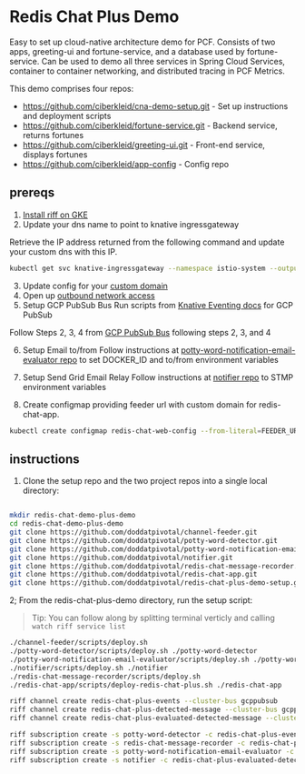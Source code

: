 # Redis Chat Plus Demo

Easy to set up cloud-native architecture demo for PCF. Consists of two apps, greeting-ui and fortune-service, and a database used by fortune-service. Can be used to demo all three services in Spring Cloud Services, container to container networking, and distributed tracing in PCF Metrics.

This demo comprises four repos:
* https://github.com/ciberkleid/cna-demo-setup.git - Set up instructions and deployment scripts
* https://github.com/ciberkleid/fortune-service.git - Backend service, returns fortunes
* https://github.com/ciberkleid/greeting-ui.git - Front-end service, displays fortunes
* https://github.com/ciberkleid/app-config - Config repo

## prereqs

1. [Install riff on GKE](https://projectriff.io/docs/getting-started/gke/)
2. Update your dns name to point to knative ingressgateway

Retrieve the IP address returned from the following command and update your custom dns with this IP.
```bash
kubectl get svc knative-ingressgateway --namespace istio-system --output 'jsonpath={.status.loadBalancer.ingress[0].ip}'
```

3. Update config for your [custom domain](https://github.com/knative/docs/blob/master/serving/using-a-custom-domain.md)
4. Open up [outbound network access](https://github.com/knative/docs/blob/master/serving/outbound-network-access.md)
5. Setup GCP PubSub Bus
Run scripts from [Knative Eventing docs](https://github.com/knative/docs/tree/master/eventing) for GCP PubSub

Follow Steps 2, 3, 4 from [GCP PubSub Bus](https://github.com/knative/eventing/blob/master/config/buses/gcppubsub/README.md) following steps 2, 3, and 4

6. Setup Email to/from
Follow instructions at [potty-word-notification-email-evaluator repo](https://github.com/doddatpivotal/potty-word-notification-email-evaluator/blob/master/README.md) to set DOCKER_ID and to/from environment variables

7. Setup Send Grid Email Relay
Follow instructions at [notifier repo](https://github.com/doddatpivotal/notifier/blob/master/README.md) to  STMP environment variables

8. Create configmap providing feeder url with custom domain for redis-chat-app.
```bash
kubectl create configmap redis-chat-web-config --from-literal=FEEDER_URL="http://channel-feeder.default.<CUSTOM_DOMAIN>.com"
```

## instructions

1. Clone the setup repo and the two project repos into a single local directory:

```bash

mkdir redis-chat-demo-plus-demo
cd redis-chat-demo-plus-demo
git clone https://github.com/doddatpivotal/channel-feeder.git
git clone https://github.com/doddatpivotal/potty-word-detector.git
git clone https://github.com/doddatpivotal/potty-word-notification-email-evaluator.git
git clone https://github.com/doddatpivotal/notifier.git
git clone https://github.com/doddatpivotal/redis-chat-message-recorder.git
git clone https://github.com/doddatpivotal/redis-chat-app.git
git clone https://github.com/doddatpivotal/redis-chat-plus-demo-setup.git
```

2; From the redis-chat-plus-demo directory, run the setup script:

>Tip: You can follow along by splitting terminal verticly and calling `watch riff service list`

```bash
./channel-feeder/scripts/deploy.sh
./potty-word-detector/scripts/deploy.sh ./potty-word-detector
./potty-word-notification-email-evaluator/scripts/deploy.sh ./potty-word-notification-email-evaluator
./notifier/scripts/deploy.sh ./notifier
./redis-chat-message-recorder/scripts/deploy.sh
./redis-chat-app/scripts/deploy-redis-chat-plus.sh ./redis-chat-app

riff channel create redis-chat-plus-events --cluster-bus gcppubsub
riff channel create redis-chat-plus-detected-message --cluster-bus gcppubsub
riff channel create redis-chat-plus-evaluated-detected-message --cluster-bus gcppubsub

riff subscription create -s potty-word-detector -c redis-chat-plus-events -r redis-chat-plus-detected-message
riff subscription create -s redis-chat-message-recorder -c redis-chat-plus-events
riff subscription create -s potty-word-notification-email-evaluator -c redis-chat-plus-detected-message -r redis-chat-plus-evaluated-detected-message
riff subscription create -s notifier -c redis-chat-plus-evaluated-detected-message
```